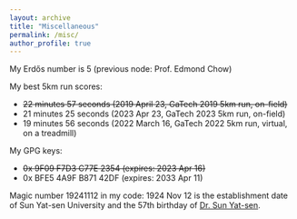 ```yaml
---
layout: archive
title: "Miscellaneous"
permalink: /misc/
author_profile: true
---
```


My Erdős number is 5 (previous node: Prof. Edmond Chow)

My best 5km run scores:

* ~~22 minutes 57 seconds (2019 April 23, GaTech 2019 5km run, on-field)~~
* 21 minutes 25 seconds (2023 Apr 23, GaTech 2023 5km run, on-field)
* 19 minutes 56 seconds (2022 March 16, GaTech 2022 5km run, virtual, on a treadmill)

My GPG keys:

* ~~0x 9F09 F7D3 C77E 2354 (expires: 2023 Apr 16)~~
* 0x BFE5 4A9F B871 42DF (expires: 2033 Apr 11)

Magic number 19241112 in my code: 1924 Nov 12 is the establishment date of Sun Yat-sen University and the 57th birthday of [Dr. Sun Yat-sen](https://en.wikipedia.org/wiki/Sun_Yat-sen).
